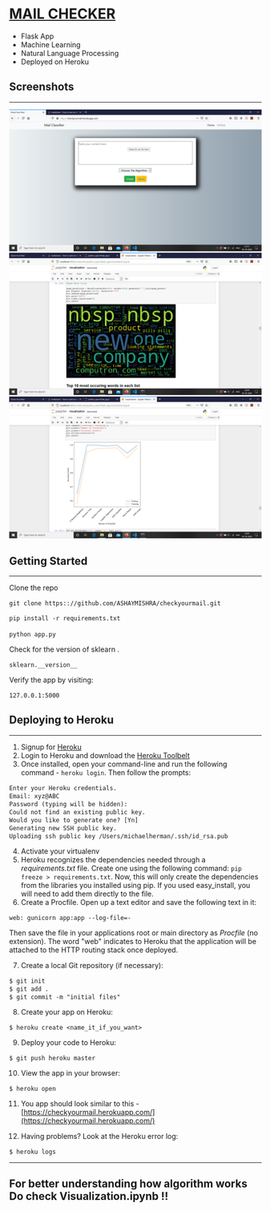 # [MAIL CHECKER](https://checkyourmail.herokuapp.com/)

- Flask App 
- Machine Learning
- Natural Language Processing
- Deployed on Heroku





## Screenshots
--------------
![Alt text](/images/web.png?raw=true "Accuracy score")
![Alt text](/images/wordcloud.png?raw=true "Accuracy score")
![Alt text](/images/acc.png?raw=true "Accuracy score")



## Getting Started
--------------
Clone the repo
```shell
git clone https:://github.com/ASHAYMISHRA/checkyourmail.git
```
```shell
pip install -r requirements.txt

python app.py

```
Check for the version of sklearn .
```shell
sklearn.__version__
```
Verify the app by visiting:
 
```shell
127.0.0.1:5000
```

## Deploying to Heroku
------

1. Signup for [Heroku](https://api.heroku.com/signup)
2. Login to Heroku and download the [Heroku Toolbelt](https://toolbelt.heroku.com/)
3. Once installed, open your command-line and run the following command - `heroku login`. Then follow the prompts:

  ```
  Enter your Heroku credentials.
  Email: xyz@ABC
  Password (typing will be hidden):
  Could not find an existing public key.
  Would you like to generate one? [Yn]
  Generating new SSH public key.
  Uploading ssh public key /Users/michaelherman/.ssh/id_rsa.pub
  ```

4. Activate your virtualenv
5. Heroku recognizes the dependencies needed through a *requirements.txt* file. Create one using the following command: `pip freeze > requirements.txt`. Now, this will only create the dependencies from the libraries you installed using pip. If you used easy_install, you will need to add them directly to the file.
6. Create a Procfile. Open up a text editor and save the following text in it:

  ```
  web: gunicorn app:app --log-file=-
  ```

   Then save the file in your applications root or main directory as *Procfile* (no extension). The word "web" indicates to Heroku that the application will be attached to the HTTP routing stack once deployed.

7. Create a local Git repository (if necessary):

  ```
  $ git init
  $ git add .
  $ git commit -m "initial files"
  ```

8. Create your app on Heroku:

  ```
  $ heroku create <name_it_if_you_want>
  ```

9. Deploy your code to Heroku:

  ```
  $ git push heroku master
  ```

10. View the app in your browser:

  ```
  $ heroku open
  ```

11. You app should look similar to this - [https://checkyourmail.herokuapp.com/](https://checkyourmail.herokuapp.com/)

12. Having problems? Look at the Heroku error log:

  ```
  $ heroku logs
  ```


--------

## For better understanding how algorithm works Do check Visualization.ipynb !!

  



